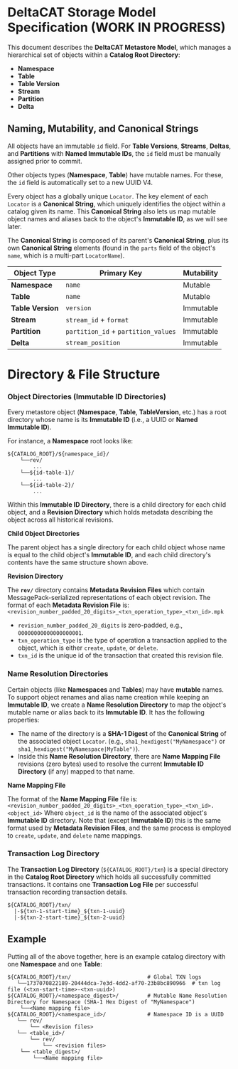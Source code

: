 # DeltaCAT Storage Model Specification (WORK IN PROGRESS)
This document describes the **DeltaCAT Metastore Model**, which manages a
hierarchical set of objects within a **Catalog Root Directory**:

- **Namespace**
- **Table**
- **Table Version**
- **Stream**
- **Partition**
- **Delta**

## Naming, Mutability, and Canonical Strings
All objects have an immutable `id` field. For **Table Versions**, **Streams**, **Deltas**, and **Partitions** with **Named Immutable IDs**, the `id` field must be manually assigned prior to commit.

Other objects types (**Namespace**, **Table**) have mutable names. For these, the `id` field is automatically set to a new UUID V4.

Every object has a globally unique `Locator`. The key element of each `Locator` is a **Canonical String**, which uniquely identifies the object within a catalog given its name. This **Canonical String** also lets us map mutable object names and aliases back to the object's **Immutable ID**, as we will see later.

The **Canonical String** is composed of its parent's **Canonical String**, plus its own **Canonical String** elements (found in the `parts` field of the object's `name`, which is a multi-part `LocatorName`).

| **Object Type**    | **Primary Key**                          | **Mutability**  |
|---------------------|------------------------------------------|-----------------|
| **Namespace**       | `name`                                  | Mutable         |
| **Table**           | `name`                                  | Mutable         |
| **Table Version**   | `version`                               | Immutable       |
| **Stream**          | `stream_id` + `format`                  | Immutable       |
| **Partition**       | `partition_id` + `partition_values`     | Immutable       |
| **Delta**           | `stream_position`                       | Immutable

# Directory & File Structure
### Object Directories (Immutable ID Directories)
Every metastore object (**Namespace**, **Table**, **TableVersion**, etc.) has a root
directory whose name is its **Immutable ID** (i.e., a UUID or **Named Immutable ID**).

For instance, a **Namespace** root looks like:
```
${CATALOG_ROOT}/${namespace_id}/
    └──rev/
        ...
    └──${id-table-1}/
        ...
    └──${id-table-2}/
        ...
```

Within this **Immutable ID Directory**, there is a child directory for each child object, and a **Revision Directory** which holds metadata describing the object across all historical revisions.

**Child Object Directories**

The parent object has a single directory for each child object whose name is equal to the child object's **Immutable ID**, and each child directory's contents have the same structure shown above.

**Revision Directory**

The **`rev/`** directory contains **Metadata Revision Files** which contain MessagePack-serialized representations of each object revision. The format of each **Metadata Revision File** is:
`<revision_number_padded_20_digits>_<txn_operation_type>_<txn_id>.mpk`

- `revision_number_padded_20_digits` is zero-padded, e.g., `00000000000000000001`.
- `txn_operation_type` is the type of operation a transaction applied to the object, which is either `create`, `update`, or `delete`.
- `txn_id` is the unique id of the transaction that created this revision file.

### Name Resolution Directories
Certain objects (like **Namespaces** and **Tables**) may have **mutable** names.
To support object renames and alias name creation while keeping an **Immutable ID**, we create
a **Name Resolution Directory** to map the object's mutable name or alias back to its **Immutable ID**. It has the following properties:

- The name of the directory is a **SHA-1 Digest** of the **Canonical String** of the associated object `Locator`.
  (e.g., `sha1_hexdigest("MyNamespace")` or `sha1_hexdigest("MyNamespace|MyTable")`).
- Inside this **Name Resolution Directory**, there are **Name Mapping File**
  revisions (zero bytes) used to resolve the current **Immutable ID Directory**
  (if any) mapped to that name.

**Name Mapping File**

The format of the **Name Mapping File** file is: 
`<revision_number_padded_20_digits>_<txn_operation_type>_<txn_id>.<object_id>`
Where `object_id` is the name of the associated object's **Immutable ID** directory. 
Note that (except **Immutable ID**) this is the same format used by **Metadata Revision Files**, and the same process is employed to `create`, `update`, and `delete` name mappings.

### Transaction Log Directory
The **Transaction Log Directory** (`${CATALOG_ROOT}/txn`) is a special directory in the **Catalog Root Directory** which holds all successfully committed transactions. It contains one **Transaction Log File** per successful transaction recording transaction details.
```
${CATALOG_ROOT}/txn/
  |-${txn-1-start-time}_${txn-1-uuid}
  |-${txn-2-start-time}_${txn-2-uuid}
```

## Example
Putting all of the above together, here is an example catalog directory with one **Namespace** and one **Table**:
```
${CATALOG_ROOT}/txn/                        # Global TXN logs
   └──1737070822189-20444dca-7e3d-4dd2-af70-23b8bc890966  # txn log file (<txn-start-time>-<txn-uuid>)
${CATALOG_ROOT}/<namespace_digest>/         # Mutable Name Resolution Directory for Namespace (SHA-1 Hex Digest of "MyNamespace")
    └──<Name mapping file>
${CATALOG_ROOT}/<namespace_id>/             # Namespace ID is a UUID
   └── rev/
       └── <Revision files>
   └── <table_id>/
       └── rev/
           └── <revision files>
    └── <table_digest>/
        └──<Name mapping file>
```
